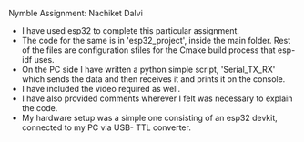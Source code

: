 Nymble Assignment: Nachiket Dalvi

- I have used esp32 to complete this particular assignment.
- The code for the same is in 'esp32_project', inside the main folder. Rest of the files are configuration sfiles for the Cmake build process that esp-idf uses.
- On the PC side I have written a python simple script, 'Serial_TX_RX' which sends the data and then receives it and prints it on the console.
- I have included the video required as well.
- I have also provided comments wherever I felt was necessary to explain the code.
- My hardware setup was a simple one consisting of an esp32 devkit, connected to my PC via USB- TTL converter.